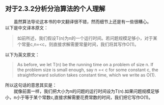 ## 对于2.3.2分析分治算法的个人理解
&emsp;&emsp;虽然算法导论这本书的中文翻译很不错，然而细节上还是有一些很糟心。<br/>以下是中文译本原文：<br/>
> 如前所述，我们假设T(n)为n的一个运行时间。若问题规模足够小，对于某个常量c,n=<c，则直接求解需要常量时间，我们将其写作O(1)。
 
以下为英文原文：
> As before, we let T(n) be the running time on a problem of size n. If the problem size is small enough, say n =< c for some constant c, the straightforward solution takes constant time, which we write as O(1).

所以这句话的意思其实是：<br/>
&emsp;&emsp;就像前面一样，我们把大小为n的问题的运行时间设为T(n).如果问题规模足够小，n小于等于某个常数c,直接求解需要花费常数的时间，我们把它写作O(1)。
